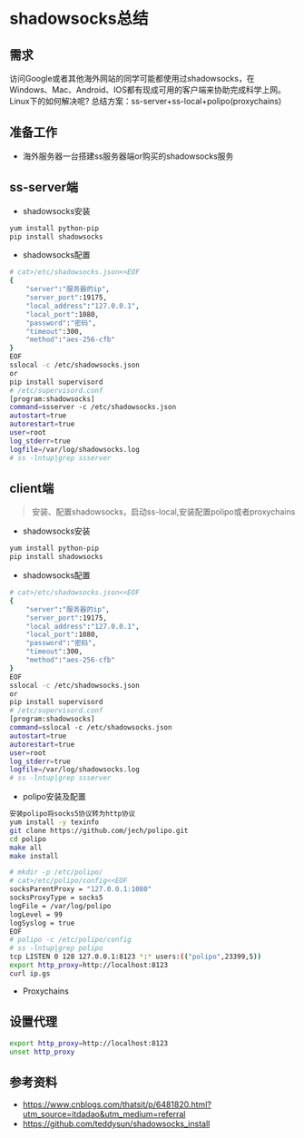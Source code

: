 # shadowsocks总结
## 需求
访问Google或者其他海外网站的同学可能都使用过shadowsocks，在Windows、Mac、Android、IOS都有现成可用的客户端来协助完成科学上网。
Linux下的如何解决呢?
总结方案：ss-server+ss-local+polipo(proxychains)
## 准备工作
- 海外服务器一台搭建ss服务器端or购买的shadowsocks服务

## ss-server端
- shadowsocks安装
``` bash
yum install python-pip
pip install shadowsocks
```
- shadowsocks配置
``` bash
# cat>/etc/shadowsocks.json<<EOF
{
    "server":"服务器的ip",
    "server_port":19175,
    "local_address":"127.0.0.1",
    "local_port":1080,
    "password":"密码",
    "timeout":300,
    "method":"aes-256-cfb"
}
EOF
sslocal -c /etc/shadowsocks.json
or
pip install supervisord
# /etc/supervisord.conf
[program:shadowsocks]
command=ssserver -c /etc/shadowsocks.json
autostart=true
autorestart=true
user=root
log_stderr=true
logfile=/var/log/shadowsocks.log
# ss -lntup|grep ssserver
```
## client端
> 安装、配置shadowsocks，启动ss-local,安装配置polipo或者proxychains

- shadowsocks安装
``` bash
yum install python-pip
pip install shadowsocks
```
- shadowsocks配置
``` bash
# cat>/etc/shadowsocks.json<<EOF
{
    "server":"服务器的ip",
    "server_port":19175,
    "local_address":"127.0.0.1",
    "local_port":1080,
    "password":"密码",
    "timeout":300,
    "method":"aes-256-cfb"
}
EOF
sslocal -c /etc/shadowsocks.json
or
pip install supervisord
# /etc/supervisord.conf
[program:shadowsocks]
command=sslocal -c /etc/shadowsocks.json
autostart=true
autorestart=true
user=root
log_stderr=true
logfile=/var/log/shadowsocks.log
# ss -lntup|grep ssserver
```
- polipo安装及配置
``` bash
安装polipo将socks5协议转为http协议
yum install -y texinfo
git clone https://github.com/jech/polipo.git
cd polipo
make all
make install

# mkdir -p /etc/polipo/
# cat>/etc/polipo/config<<EOF
socksParentProxy = "127.0.0.1:1080"
socksProxyType = socks5
logFile = /var/log/polipo
logLevel = 99
logSyslog = true
EOF
# polipo -c /etc/polipo/config
# ss -lntup|grep polipo
tcp LISTEN 0 128 127.0.0.1:8123 *:* users:(("polipo",23399,5))
export http_proxy=http://localhost:8123
curl ip.gs
```
- Proxychains

## 设置代理
``` bash
export http_proxy=http://localhost:8123
unset http_proxy
```
## 参考资料
- https://www.cnblogs.com/thatsit/p/6481820.html?utm_source=itdadao&utm_medium=referral
- https://github.com/teddysun/shadowsocks_install
